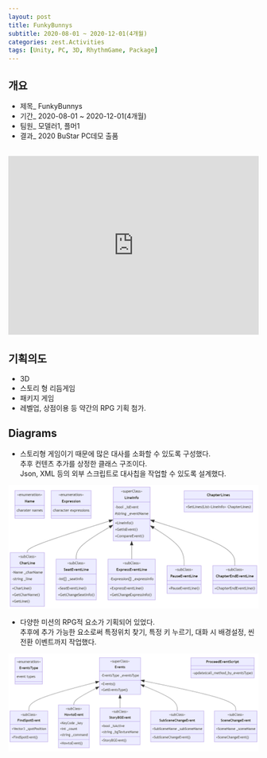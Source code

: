 ```yaml
---
layout: post
title: FunkyBunnys
subtitle: 2020-08-01 ~ 2020-12-01(4개월)
categories: zest.Activities  
tags: [Unity, PC, 3D, RhythmGame, Package]  
---
```


## 개요  
- 제목_ FunkyBunnys  
- 기간_ 2020-08-01 ~ 2020-12-01(4개월) 
- 팀원_ 모델러1, 플머1  
- 결과_ 2020 BuStar PC데모 출품  
<br>

<iframe style="displey:block; width:100%; hetght:100%;" width="640" height="360" src="https://www.youtube.com/embed/8Ijv0P6j-Pg" title="YouTube video player" frameborder="0" allow="accelerometer; autoplay; clipboard-write; encrypted-media; gyroscope; picture-in-picture" allowfullscreen></iframe>

## 기획의도  
- 3D  
- 스토리 형 리듬게임  
- 패키지 게임  
- 레벨업, 상점이용 등 약간의 RPG 기획 첨가.  

## Diagrams  
- 스토리형 게임이기 때문에 많은 대사를 소화할 수 있도록 구성했다.  
추후 컨텐츠 추가를 상정한 클래스 구조이다.  
Json, XML 등의 외부 스크립트로 대사칩을 작업할 수 있도록 설계했다.  


[![Lines&Stories](https://raw.githubusercontent.com/SeungHyeon-Hong/SeungHyeon-Hong.github.io/main/assets/img/20200801_classdiagram_lineinfo.png)](https://raw.githubusercontent.com/SeungHyeon-Hong/SeungHyeon-Hong.github.io/main/assets/img/20200801_classdiagram_lineinfo.png)
<br>

- 다양한 미션의 RPG적 요소가 기획되어 있었다.  
추후에 추가 가능한 요소로써 특정위치 찾기, 특정 키 누르기, 대화 시 배경설정, 씬 전환 이벤트까지 작업했다.  


[![Events&Missions](https://raw.githubusercontent.com/SeungHyeon-Hong/SeungHyeon-Hong.github.io/main/assets/img/20200801_classdiagram_events.png)](https://raw.githubusercontent.com/SeungHyeon-Hong/SeungHyeon-Hong.github.io/main/assets/img/20200801_classdiagram_events.png)
